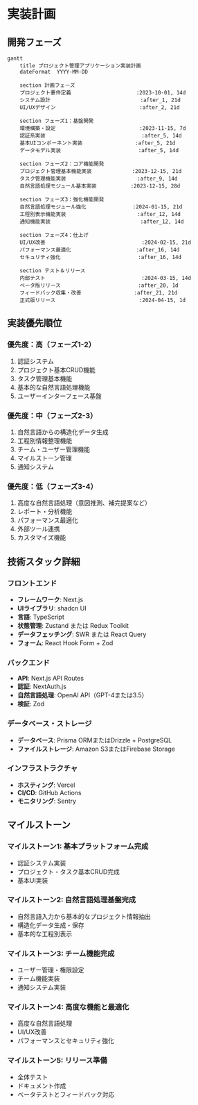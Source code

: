 # 実装計画

## 開発フェーズ

```mermaid
gantt
    title プロジェクト管理アプリケーション実装計画
    dateFormat  YYYY-MM-DD
    
    section 計画フェーズ
    プロジェクト要件定義                     :2023-10-01, 14d
    システム設計                             :after_1, 21d
    UI/UXデザイン                           :after_2, 21d
    
    section フェーズ1：基盤開発
    環境構築・設定                           :2023-11-15, 7d
    認証系実装                               :after_5, 14d
    基本UIコンポーネント実装                 :after_5, 21d
    データモデル実装                         :after_5, 14d
    
    section フェーズ2：コア機能開発
    プロジェクト管理基本機能実装             :2023-12-15, 21d
    タスク管理機能実装                       :after_9, 14d
    自然言語処理モジュール基本実装           :2023-12-15, 28d
    
    section フェーズ3：強化機能開発
    自然言語処理モジュール強化               :2024-01-15, 21d
    工程別表示機能実装                       :after_12, 14d
    通知機能実装                             :after_12, 14d
    
    section フェーズ4：仕上げ
    UI/UX改善                               :2024-02-15, 21d
    パフォーマンス最適化                     :after_16, 14d
    セキュリティ強化                         :after_16, 14d
    
    section テスト＆リリース
    内部テスト                               :2024-03-15, 14d
    ベータ版リリース                         :after_20, 1d
    フィードバック収集・改善                 :after_21, 21d
    正式版リリース                           :2024-04-15, 1d
```

## 実装優先順位

### 優先度：高（フェーズ1-2）
1. 認証システム
2. プロジェクト基本CRUD機能
3. タスク管理基本機能
4. 基本的な自然言語処理機能
5. ユーザーインターフェース基盤

### 優先度：中（フェーズ2-3）
1. 自然言語からの構造化データ生成
2. 工程別情報整理機能
3. チーム・ユーザー管理機能
4. マイルストーン管理
5. 通知システム

### 優先度：低（フェーズ3-4）
1. 高度な自然言語処理（意図推測、補完提案など）
2. レポート・分析機能
3. パフォーマンス最適化
4. 外部ツール連携
5. カスタマイズ機能

## 技術スタック詳細

### フロントエンド
- **フレームワーク**: Next.js
- **UIライブラリ**: shadcn UI
- **言語**: TypeScript
- **状態管理**: Zustand または Redux Toolkit
- **データフェッチング**: SWR または React Query
- **フォーム**: React Hook Form + Zod

### バックエンド
- **API**: Next.js API Routes
- **認証**: NextAuth.js
- **自然言語処理**: OpenAI API（GPT-4または3.5）
- **検証**: Zod

### データベース・ストレージ
- **データベース**: Prisma ORMまたはDrizzle + PostgreSQL
- **ファイルストレージ**: Amazon S3またはFirebase Storage

### インフラストラクチャ
- **ホスティング**: Vercel
- **CI/CD**: GitHub Actions
- **モニタリング**: Sentry

## マイルストーン

### マイルストーン1: 基本プラットフォーム完成
- 認証システム実装
- プロジェクト・タスク基本CRUD完成
- 基本UI実装

### マイルストーン2: 自然言語処理基盤完成
- 自然言語入力から基本的なプロジェクト情報抽出
- 構造化データ生成・保存
- 基本的な工程別表示

### マイルストーン3: チーム機能完成
- ユーザー管理・権限設定
- チーム機能実装
- 通知システム実装

### マイルストーン4: 高度な機能と最適化
- 高度な自然言語処理
- UI/UX改善
- パフォーマンスとセキュリティ強化

### マイルストーン5: リリース準備
- 全体テスト
- ドキュメント作成
- ベータテストとフィードバック対応